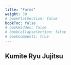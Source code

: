 ```yaml
---
title: "Forms"
weight: 30
# bookFlatSection: false
bookToc: false
# bookHidden: false
# bookCollapseSection: false
# bookComments: true
---
```

## Kumite Ryu Jujitsu
